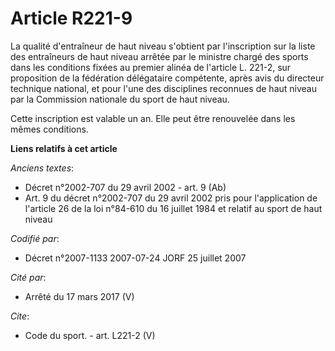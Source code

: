 # Article R221-9

La qualité d'entraîneur de haut niveau s'obtient par l'inscription sur la liste des entraîneurs de haut niveau arrêtée par le
ministre chargé des sports dans les conditions fixées au premier alinéa de l'article L. 221-2, sur proposition de la
fédération délégataire compétente, après avis du directeur technique national, et pour l'une des disciplines reconnues de
haut niveau par la Commission nationale du sport de haut niveau. 

Cette inscription est valable un an. Elle peut être renouvelée dans les mêmes conditions.

**Liens relatifs à cet article**

_Anciens textes_:

  - Décret n°2002-707 du 29 avril 2002 - art. 9 (Ab)
  - Art. 9 du décret n°2002-707 du 29 avril 2002 pris pour l'application de l'article 26 de la loi n°84-610 du 16 juillet 1984 et relatif au sport de haut niveau

_Codifié par_:

  - Décret n°2007-1133 2007-07-24 JORF 25 juillet 2007

_Cité par_:

  - Arrêté du 17 mars 2017 (V)

_Cite_:

  - Code du sport. - art. L221-2 (V)
